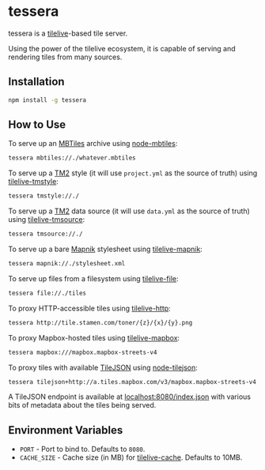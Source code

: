 # tessera

tessera is a [tilelive](https://github.com/mapbox/tilelive.js)-based tile
server.

Using the power of the tilelive ecosystem, it is capable of serving and
rendering tiles from many sources.

## Installation

```bash
npm install -g tessera
```

## How to Use

To serve up an [MBTiles](https://www.mapbox.com/developers/mbtiles/) archive
using [node-mbtiles](https://github.com/mapbox/node-mbtiles):

```bash
tessera mbtiles://./whatever.mbtiles
```

To serve up a [TM2](https://github.com/mapbox/tm2) style (it will use
`project.yml` as the source of truth) using
[tilelive-tmstyle](https://github.com/mojodna/tilelive-tmstyle):

```bash
tessera tmstyle://./
```

To serve up a [TM2](https://github.com/mapbox/tm2) data source (it will use
`data.yml` as the source of truth) using
[tilelive-tmsource](https://github.com/mojodna/tilelive-tmsource):

```bash
tessera tmsource://./
```

To serve up a bare [Mapnik](https://github.com/mapnik/mapnik) stylesheet using
[tilelive-mapnik](https://github.com/mapbox/tilelive-mapnik):

```bash
tessera mapnik://./stylesheet.xml
```

To serve up files from a filesystem using
[tilelive-file](https://github.com/mapbox/tilelive-file):

```bash
tessera file://./tiles
```

To proxy HTTP-accessible tiles using
[tilelive-http](https://github.com/mojodna/tilelive-http):

```bash
tessera http://tile.stamen.com/toner/{z}/{x}/{y}.png
```

To proxy Mapbox-hosted tiles using
[tilelive-mapbox](https://github.com/mojodna/tilelive-mapbox):

```bash
tessera mapbox:///mapbox.mapbox-streets-v4
```

To proxy tiles with available
[TileJSON](https://www.mapbox.com/developers/tilejson/) using
[node-tilejson](https://github.com/mapbox/node-tilejson):

```bash
tessera tilejson+http://a.tiles.mapbox.com/v3/mapbox.mapbox-streets-v4.json
```

A TileJSON endpoint is available at
[localhost:8080/index.json](http://localhost:8080/index.json) with various bits
of metadata about the tiles being served.

## Environment Variables

* `PORT` - Port to bind to. Defaults to `8080`.
* `CACHE_SIZE` - Cache size (in MB) for
  [tilelive-cache](https://github.com/mojodna/tilelive-cache). Defaults to
  10MB.
